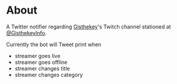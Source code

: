 # About
A Twitter notifier regarding [Gisthekey](https://twitch.tv/Gisthekey)'s Twitch channel stationed at [@GisthekeyInfo](https://twitter.com/GisthekeyInfo).

Currently the bot will Tweet print when
- streamer goes live
- streamer goes offline
- streamer changes title
- streamer changes category